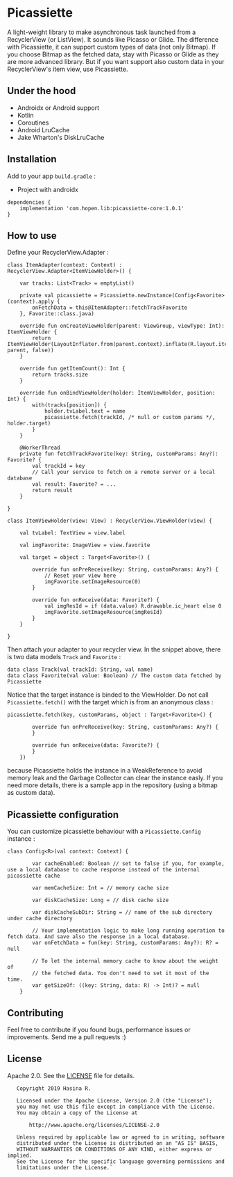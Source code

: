 # Picassiette
A light-weight library to make asynchronous task launched from a RecyclerView (or ListView). It sounds like Picasso or Glide. The difference with Picassiette, it can support custom types of data (not only Bitmap). If you choose Bitmap as the fetched data, stay with Picasso or Glide as they are more advanced library. But if you want support also custom data in your RecyclerView's item view, use Picassiette.

## Under the hood
* Androidx or Android support
* Kotlin
* Coroutines
* Android LruCache
* Jake Wharton's DiskLruCache

## Installation
Add to your app `build.gradle` :
* Project with androidx 
````
dependencies {
    implementation 'com.hopen.lib:picassiette-core:1.0.1'
}
````

## How to use
Define your RecyclerView.Adapter :
```
class ItemAdapter(context: Context) : RecyclerView.Adapter<ItemViewHolder>() {

    var tracks: List<Track> = emptyList()

    private val picassiette = Picassiette.newInstance(Config<Favorite>(context).apply {
        onFetchData = this@ItemAdapter::fetchTrackFavorite
    }, Favorite::class.java)

    override fun onCreateViewHolder(parent: ViewGroup, viewType: Int): ItemViewHolder {
        return ItemViewHolder(LayoutInflater.from(parent.context).inflate(R.layout.item_view, parent, false))
    }

    override fun getItemCount(): Int {
        return tracks.size
    }

    override fun onBindViewHolder(holder: ItemViewHolder, position: Int) {
        with(tracks[position]) {
            holder.tvLabel.text = name
            picassiette.fetch(trackId, /* null or custom params */, holder.target)
        }
    }

    @WorkerThread
    private fun fetchTrackFavorite(key: String, customParams: Any?): Favorite? {
        val trackId = key
        // Call your service to fetch on a remote server or a local database
        val result: Favorite? = ...
        return result
    }

}

class ItemViewHolder(view: View) : RecyclerView.ViewHolder(view) {

    val tvLabel: TextView = view.label

    val imgFavorite: ImageView = view.favorite

    val target = object : Target<Favorite>() {

        override fun onPreReceive(key: String, customParams: Any?) {
            // Reset your view here
            imgFavorite.setImageResource(0)
        }

        override fun onReceive(data: Favorite?) {
            val imgResId = if (data.value) R.drawable.ic_heart else 0
            imgFavorite.setImageResource(imgResId)
        }
    }

}
```
Then attach your adapter to your recycler view.
In the snippet above, there is two data models `Track` and `Favorite` :
```
data class Track(val trackId: String, val name)
data class Favorite(val value: Boolean) // The custom data fetched by Picassiette
```
Notice that the target instance is binded to the ViewHolder. Do not call `Picassiette.fetch()` with the target which is from an anonymous class :
```
picassiette.fetch(key, customParams, object : Target<Favorite>() {

        override fun onPreReceive(key: String, customParams: Any?) {
        }

        override fun onReceive(data: Favorite?) {
        }
    })
```
because Picassiette holds the instance in a WeakReference to avoid memory leak and the Garbage Collector can clear the instance easly.
If you need more details, there is a sample app in the repository (using a bitmap as custom data).

## Picassiette configuration
You can customize picassiette behaviour with a `Picassiette.Config` instance :
```
class Config<R>(val context: Context) {

        var cacheEnabled: Boolean // set to false if you, for example, use a local database to cache response instead of the internal picassiette cache

        var memCacheSize: Int = // memory cache size

        var diskCacheSize: Long = // disk cache size

        var diskCacheSubDir: String = // name of the sub directory under cache directory

        // Your implementation logic to make long running operation to fetch data. And save also the response in a local database.
        var onFetchData = fun(key: String, customParams: Any?): R? = null

        // To let the internal memory cache to know about the weight of
        // the fetched data. You don't need to set it most of the time.
        var getSizeOf: ((key: String, data: R) -> Int)? = null
    }
```
## Contributing
Feel free to contribute if you found bugs, performance issues or improvements. Send me a pull requests :)
## License
Apache 2.0. See the [LICENSE](https://github.com/mrHerintsoaHasina/picassiette/blob/master/LICENSE.md) file for details.
```
   Copyright 2019 Hasina R.

   Licensed under the Apache License, Version 2.0 (the "License");
   you may not use this file except in compliance with the License.
   You may obtain a copy of the License at

       http://www.apache.org/licenses/LICENSE-2.0

   Unless required by applicable law or agreed to in writing, software
   distributed under the License is distributed on an "AS IS" BASIS,
   WITHOUT WARRANTIES OR CONDITIONS OF ANY KIND, either express or implied.
   See the License for the specific language governing permissions and
   limitations under the License.`
```
